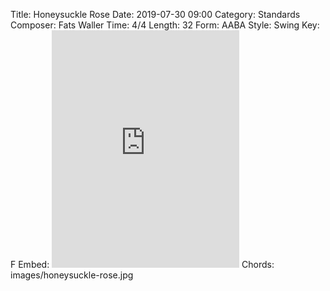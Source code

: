 Title: Honeysuckle Rose
Date: 2019-07-30 09:00
Category: Standards
Composer: Fats Waller
Time: 4/4
Length: 32
Form: AABA
Style: Swing
Key: F
Embed: <iframe src="https://open.spotify.com/embed/user/thatdavidmiller/playlist/03vUdCStxI7W1891tliLF5" width="300" height="380" frameborder="0" allowtransparency="true" allow="encrypted-media"></iframe>
Chords: images/honeysuckle-rose.jpg
